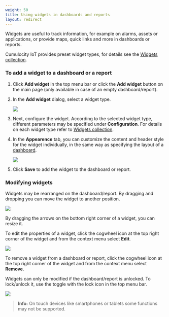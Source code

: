 ```yaml
---
weight: 50
title: Using widgets in dashboards and reports
layout: redirect
---
```


Widgets are useful to track information, for example on alarms, assets or applications, or provide maps, quick links and more in dashboards or reports.

Cumulocity IoT provides preset widget types, for details see the [Widgets collection](#widgets-collection).

<a name="adding-widgets"></a>
### To add a widget to a dashboard or a report

1. Click **Add widget** in the top menu bar or click the **Add widget** button on the main page (only available in case of an empty dashboard/report).

2. In the **Add widget** dialog, select a widget type.

	<img src="/images/users-guide/cockpit/cockpit-widget-add.png" name="Add widget">

3. Next, configure the widget. According to the selected widget type, different parameters may be specified under **Configuration**. For details on each widget type refer to [Widgets collection](#widgets-collection).

4. In the **Appearence** tab, you can customize the content and header style for the widget individually, in the same way as specifying the layout of a [dashboard](#creating-dashboards).

	<img src="/images/users-guide/cockpit/cockpit-widget-appearance.png" name="Add widget">

5. Click **Save** to add the widget to the dashboard or report.

<a name="modifying-widgets"></a>
### Modifying widgets

Widgets may be rearranged on the dashboard/report. By dragging and dropping you can move the widget to another position.

<img src="/images/users-guide/cockpit/cockpit-dashboard-widgets.png" name="Arrange widgets"/>

By dragging the arrows on the bottom right corner of a widget, you can resize it.

To edit the properties of a widget, click the cogwheel icon at the top right corner of the widget and from the context menu select **Edit**.

<img src="/images/users-guide/cockpit/cockpit-dashboard-widget-menu.png" name="Edit widget"/>

To remove a widget from a dashboard or report, click the cogwheel icon at the top right corner of the widget and from the context menu select **Remove**.

Widgets can only be modified if the dashboard/report is unlocked. To lock/unlock it, use the toggle with the lock icon in the top menu bar.

<img src="/images/users-guide/cockpit/cockpit-dashboard-lock.png" name="Lock dashboard"/>

>**Info:** On touch devices like smartphones or tablets some functions may not be supported.